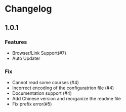 # Changelog

## 1.0.1

### Features

- Browser/Link Support(#7)
- Auto Updater

### Fix

- Cannot read some courses (#4)
- Incorrect encoding of the configuratrion file (#4)
- Documentation support (#4)
- Add Chinese version and reorganize the readme file
- Fix prefix error(#5)